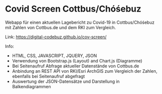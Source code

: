 # Covid Screen Cottbus/Chóśebuz
Webapp für einen aktuellen Lagebericht zu Covid-19 in Cottbus/Chóśebuz mit Zahlen von Cottbus.de und dem RKI zum Vergleich.

Link: https://digital-codebuz.github.io/cov-screen/

Info:
- HTML, CSS, JAVASCRIPT, JQUERY, JSON
- Verwendung von Bootstrap.js (Layout) and Chart.js (Diagramme)
- Bei Seitenaufruf Abfrage aktueller Datenstände von Cottbus.de
- Anbindung an REST API von RKI/Esri ArchGIS zum Vergleich der Zahlen, ebenfalls bei Seitenaufruf abgefragt
- Auswertung der JSON-Datensätze und Darstellung in Balkendiagrammen
